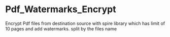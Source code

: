 # Pdf_Watermarks_Encrypt
Encrypt Pdf files from destination source with spire library which has limit of 10 pages and add watermarks. split by the files name 
